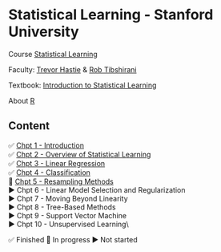 # Statistical Learning - Stanford University

Course
[Statistical Learning](https://lagunita.stanford.edu/courses/HumanitiesSciences/StatLearning/Winter2016/about)

Faculty: [Trevor Hastie](https://web.stanford.edu/~hastie/) & [Rob Tibshirani](https://statweb.stanford.edu/~tibs/)

Textbook: [Introduction to Statistical Learning](http://www-bcf.usc.edu/~gareth/ISL/ISLR%20First%20Printing.pdf)

About [R](https://www.r-project.org/about.html)


## Content

✅ [Chpt 1 - Introduction](https://github.com/mrncstt/Statistical_Learning/tree/master/Chpt%201%20-%20Introduction)\
✅ [Chpt 2 - Overview of Statistical Learning](https://github.com/mrncstt/Statistical_Learning/tree/master/Chpt%202%20-%20Overview%20of%20Statistical%20Learning)\
✅ [Chpt 3 - Linear Regression](https://github.com/mrncstt/Statistical_Learning/tree/master/Chpt%203%20-%20Linear%20Regression)\
✅ [Chpt 4 - Classification](https://github.com/mrncstt/Statistical_Learning/tree/master/Chpt%204%20-%20Classification)\
🔘 [Chpt 5 - Resampling Methods](https://github.com/mrncstt/Statistical_Learning/tree/master/Chpt%205%20-%20Resampling%20Methods)\
▶️ Chpt 6 - Linear Model Selection and Regularization\
▶️ Chpt 7 - Moving Beyond Linearity\
▶️ Chpt 8 - Tree-Based Methods\
▶️ Chpt 9 - Support Vector Machine\
▶️ Chpt 10 - Unsupervised Learning\

✅  Finished
🔘 In progress
▶️ Not started

